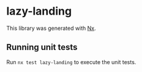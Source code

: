 # lazy-landing

This library was generated with [Nx](https://nx.dev).

## Running unit tests

Run `nx test lazy-landing` to execute the unit tests.
